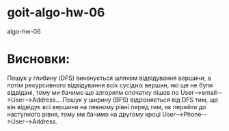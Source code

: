# goit-algo-hw-06
algo-hw-06

# Висновки: 
Пошук у глибину (DFS) виконується шляхом відвідування вершини, а потім рекурсивного відвідування всіх сусідніх вершин, які ще не були відвідані, тому ми бачимо що алгоритм спочатку пішов по User-->email-->User-->Address... Пошук у ширину (BFS) відрізняється від DFS тим, що він відвідує всі вершини на певному рівні перед тим, як перейти до наступного рівня, тому ми бачимо на другому кроці User-->Phone-->User-->Address.